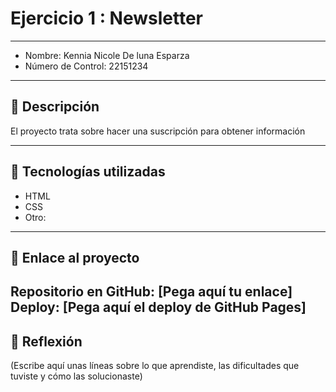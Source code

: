 # Ejercicio 1 : Newsletter

---

- Nombre: Kennia Nicole De luna Esparza
- Número de Control: 22151234

---

## 📌 Descripción
El proyecto trata sobre hacer una suscripción para obtener información

---

## 🚀 Tecnologías utilizadas
- HTML  
- CSS  
- Otro: 

---

## 🔗 Enlace al proyecto
Repositorio en GitHub: [Pega aquí tu enlace]  
Deploy: [Pega aquí el deploy de GitHub Pages]
---

## 📝 Reflexión
(Escribe aquí unas líneas sobre lo que aprendiste, las dificultades que tuviste y cómo las solucionaste)
